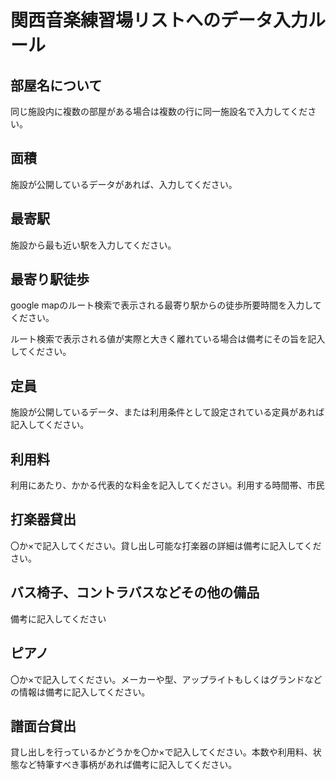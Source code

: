 # 関西音楽練習場リストへのデータ入力ルール

## 部屋名について

同じ施設内に複数の部屋がある場合は複数の行に同一施設名で入力してください。

## 面積

施設が公開しているデータがあれば、入力してください。

## 最寄駅

施設から最も近い駅を入力してください。

## 最寄り駅徒歩

google mapのルート検索で表示される最寄り駅からの徒歩所要時間を入力してください。

ルート検索で表示される値が実際と大きく離れている場合は備考にその旨を記入してください。

## 定員

施設が公開しているデータ、または利用条件として設定されている定員があれば記入してください。

## 利用料

利用にあたり、かかる代表的な料金を記入してください。利用する時間帯、市民

## 打楽器貸出

〇か×で記入してください。貸し出し可能な打楽器の詳細は備考に記入してください。

## バス椅子、コントラバスなどその他の備品

備考に記入してください

## ピアノ

〇か×で記入してください。メーカーや型、アップライトもしくはグランドなどの情報は備考に記入してください。

## 譜面台貸出

貸し出しを行っているかどうかを〇か×で記入してください。本数や利用料、状態など特筆すべき事柄があれば備考に記入してください。

